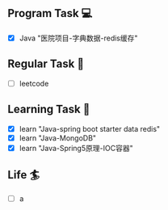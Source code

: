 

## Program Task  💻
- [x] Java "医院项目-字典数据-redis缓存"

## Regular Task  🤡
- [ ] leetcode

## Learning Task 🎯
- [x] learn "Java-spring boot starter data redis"
- [x] learn "Java-MongoDB"
- [x] learn "Java-Spring5原理-IOC容器"

## Life 🏄
- [ ] a